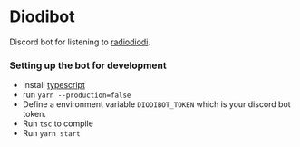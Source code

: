 # Diodibot

Discord bot for listening to [radiodiodi](https://radiodiodi.fi/).

### Setting up the bot for development
- Install [typescript](https://www.typescriptlang.org/)
- run `yarn --production=false`
- Define a environment variable `DIODIBOT_TOKEN` which is your discord bot token.
- Run `tsc` to compile
- Run `yarn start`